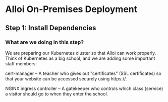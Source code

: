 # Alloi On-Premises Deployment
## Step 1: Install Dependencies
### What are we doing in this step?
We are preparing our Kubernetes cluster so that Alloi can work properly.
Think of Kubernetes as a big school, and we are adding some important staff members:

cert-manager – A teacher who gives out "certificates" (SSL certificates) so that your website can be accessed securely using https://.

NGINX ingress controller – A gatekeeper who controls which class (service) a visitor should go to when they enter the school.



